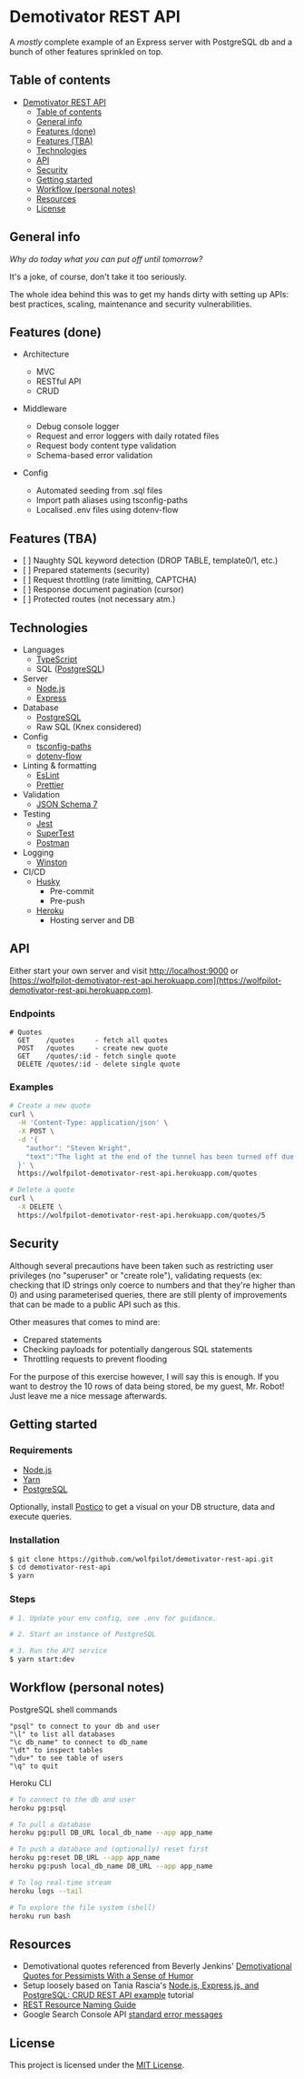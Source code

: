 # Demotivator REST API

A _mostly_ complete example of an Express server with PostgreSQL db and a bunch of other features sprinkled on top.

## Table of contents

- [Demotivator REST API](#demotivator-rest-api)
  - [Table of contents](#table-of-contents)
  - [General info](#general-info)
  - [Features (done)](#features-done)
  - [Features (TBA)](#features-tba)
  - [Technologies](#technologies)
  - [API](#api)
  - [Security](#security)
  - [Getting started](#getting-started)
  - [Workflow (personal notes)](#workflow-personal-notes)
  - [Resources](#resources)
  - [License](#license)

## General info

_Why do today what you can put off until tomorrow?_

It's a joke, of course, don't take it too seriously.

The whole idea behind this was to get my hands dirty with setting up APIs: best practices, scaling, maintenance and security vulnerabilities.

## Features (done)

- Architecture

  - MVC
  - RESTful API
  - CRUD

- Middleware

  - Debug console logger
  - Request and error loggers with daily rotated files
  - Request body content type validation
  - Schema-based error validation

- Config

  - Automated seeding from .sql files
  - Import path aliases using tsconfig-paths
  - Localised .env files using dotenv-flow

## Features (TBA)

- \[ ] Naughty SQL keyword detection (DROP TABLE, template0/1, etc.)
- \[ ] Prepared statements (security)
- \[ ] Request throttling (rate limitting, CAPTCHA)
- \[ ] Response document pagination (cursor)
- \[ ] Protected routes (not necessary atm.)

## Technologies

- Languages
  - [TypeScript](https://www.typescriptlang.org/)
  - SQL ([PostgreSQL](https://www.postgresql.org/docs/9.2/sql-syntax.html))
- Server
  - [Node.js](https://nodejs.org/)
  - [Express](https://expressjs.com/)
- Database
  - [PostgreSQL](https://www.postgresql.org/)
  - Raw SQL (Knex considered)
- Config
  - [tsconfig-paths](https://www.npmjs.com/package/tsconfig-paths)
  - [dotenv-flow](https://www.npmjs.com/package/dotenv-flow)
- Linting & formatting
  - [EsLint](https://eslint.org/)
  - [Prettier](https://prettier.io/)
- Validation
  - [JSON Schema 7](https://json-schema.org/understanding-json-schema/)
- Testing
  - [Jest](https://jestjs.io/)
  - [SuperTest](https://www.npmjs.com/package/supertest)
  - [Postman](https://www.postman.com/)
- Logging
  - [Winston](https://www.npmjs.com/package/winston)
- CI/CD
  - [Husky](https://www.npmjs.com/package/husky)
    - Pre-commit
    - Pre-push
  - [Heroku](https://www.heroku.com/)
    - Hosting server and DB

## API

Either start your own server and visit [http://localhost:9000](http://localhost:9000) or [https://wolfpilot-demotivator-rest-api.herokuapp.com](https://wolfpilot-demotivator-rest-api.herokuapp.com).

### Endpoints

```
# Quotes
  GET    /quotes     - fetch all quotes
  POST   /quotes     - create new quote
  GET    /quotes/:id - fetch single quote
  DELETE /quotes/:id - delete single quote
```

### Examples

```bash
# Create a new quote
curl \
  -H 'Content-Type: application/json' \
  -X POST \
  -d '{
    "author": "Steven Wright",
    "text":"The light at the end of the tunnel has been turned off due to budget cuts."
  }' \
  https://wolfpilot-demotivator-rest-api.herokuapp.com/quotes

# Delete a quote
curl \
  -X DELETE \
  https://wolfpilot-demotivator-rest-api.herokuapp.com/quotes/5
```

## Security

Although several precautions have been taken such as restricting user privileges (no "superuser" or "create role"), validating requests (ex: checking that ID strings only coerce to numbers and that they're higher than 0) and using parameterised queries, there are still plenty of improvements that can be made to a public API such as this.

Other measures that comes to mind are:

- Crepared statements
- Checking payloads for potentially dangerous SQL statements
- Throttling requests to prevent flooding

For the purpose of this exercise however, I will say this is enough. If you want to destroy the 10 rows of data being stored, be my guest, Mr. Robot! Just leave me a nice message afterwards.

## Getting started

### Requirements

- [Node.js](https://nodejs.org/en/)
- [Yarn](https://yarnpkg.com/)
- [PostgreSQL](https://www.postgresql.org/)

Optionally, install [Postico](https://eggerapps.at/postico/) to get a visual on your DB structure, data and execute queries.

### Installation

```bash
$ git clone https://github.com/wolfpilot/demotivator-rest-api.git
$ cd demotivator-rest-api
$ yarn
```

### Steps

```bash
# 1. Update your env config, see .env for guidance.

# 2. Start an instance of PostgreSQL

# 3. Run the API service
$ yarn start:dev
```

## Workflow (personal notes)

PostgreSQL shell commands

```shell
"psql" to connect to your db and user
"\l" to list all databases
"\c db_name" to connect to db_name
"\dt" to inspect tables
"\du+" to see table of users
"\q" to quit
```

Heroku CLI

```bash
# To connect to the db and user
heroku pg:psql

# To pull a database
heroku pg:pull DB_URL local_db_name --app app_name

# To push a database and (optionally) reset first
heroku pg:reset DB_URL --app app_name
heroku pg:push local_db_name DB_URL --app app_name

# To log real-time stream
heroku logs --tail

# To explore the file system (shell)
heroku run bash
```

## Resources

- Demotivational quotes referenced from Beverly Jenkins' [Demotivational Quotes for Pessimists With a Sense of Humor](https://www.liveabout.com/demotivational-quotes-4685738)
- Setup loosely based on Tania Rascia's [Node.js, Express.js, and PostgreSQL: CRUD REST API example](https://blog.logrocket.com/nodejs-expressjs-postgresql-crud-rest-api-example) tutorial
- [REST Resource Naming Guide](https://restfulapi.net/resource-naming/)
- Google Search Console API [standard error messages](https://developers.google.com/webmaster-tools/search-console-api-original/v3/errors)

## License

This project is licensed under the [MIT License](LICENSE).
